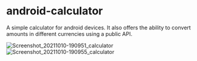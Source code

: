 # android-calculator

A simple calculator for android devices. It also offers the ability to convert amounts in different currencies using a public API.

![Screenshot_20211010-190951_calculator](https://user-images.githubusercontent.com/25755449/136704665-6e27cb69-780b-44b7-85b7-b8d2aa4a7316.jpg)
                                                          ![Screenshot_20211010-190955_calculator](https://user-images.githubusercontent.com/25755449/136704538-0dc3dfcf-e2f0-4a2b-a45e-4bd354fe96d7.jpg)

